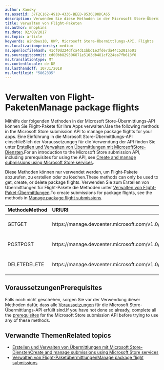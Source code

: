 ```yaml
---
author: Xansky
ms.assetid: 37F2C162-4910-4336-BEED-8536C88DCA65
description: Verwenden Sie diese Methoden in der Microsoft Store-Übermittlungs-API, um Flight-Pakete für Apps zu verwalten, die in Ihrem Windows Dev Center-Konto registriert wurden.
title: Verwalten von Flight-Paketen
ms.author: mhopkins
ms.date: 02/08/2017
ms.topic: article
keywords: Windows10, UWP, Microsoft Store-Übermittlungs-API, Flights
ms.localizationpriority: medium
ms.openlocfilehash: 41cf0d224dfca4d11bbd1e3fde7da44c5201a601
ms.sourcegitcommit: cd00bb829306871e5103db481cf224ea7fb613f0
ms.translationtype: MT
ms.contentlocale: de-DE
ms.lasthandoff: 10/31/2018
ms.locfileid: "5862335"
---
```

# <a name="manage-package-flights"></a><span data-ttu-id="4e138-104">Verwalten von Flight-Paketen</span><span class="sxs-lookup"><span data-stu-id="4e138-104">Manage package flights</span></span>

<span data-ttu-id="4e138-105">Mithilfe der folgenden Methoden in der Microsoft Store-Übermittlungs-API können Sie Flight-Pakete für Ihre Apps verwalten.</span><span class="sxs-lookup"><span data-stu-id="4e138-105">Use the following methods in the Microsoft Store submission API to manage package flights for your apps.</span></span> <span data-ttu-id="4e138-106">Eine Einführung in die Microsoft Store-Übermittlungs-API einschließlich der Voraussetzungen für die Verwendung der API finden Sie unter [Erstellen und Verwalten von Übermittlungen mit MicrosoftStore-Diensten](create-and-manage-submissions-using-windows-store-services.md).</span><span class="sxs-lookup"><span data-stu-id="4e138-106">For an introduction to the Microsoft Store submission API, including prerequisites for using the API, see [Create and manage submissions using Microsoft Store services](create-and-manage-submissions-using-windows-store-services.md).</span></span>

<span data-ttu-id="4e138-107">Diese Methoden können nur verwendet werden, um Flight-Pakete abzurufen, zu erstellen oder zu löschen.</span><span class="sxs-lookup"><span data-stu-id="4e138-107">These methods can only be used to get, create, or delete package flights.</span></span> <span data-ttu-id="4e138-108">Verwenden Sie zum Erstellen von Übermittlungen für Flight-Pakete die Methoden unter [Verwalten von Flight-Paket-Übermittlungen](manage-flight-submissions.md).</span><span class="sxs-lookup"><span data-stu-id="4e138-108">To create submissions for package flights, see the methods in [Manage package flight submissions](manage-flight-submissions.md).</span></span>

<table>
<colgroup>
<col width="10%" />
<col width="30%" />
<col width="60%" />
</colgroup>
<thead>
<tr class="header">
<th align="left"><span data-ttu-id="4e138-109">Methode</span><span class="sxs-lookup"><span data-stu-id="4e138-109">Method</span></span></th>
<th align="left"><span data-ttu-id="4e138-110">URI</span><span class="sxs-lookup"><span data-stu-id="4e138-110">URI</span></span></th>
<th align="left"><span data-ttu-id="4e138-111">Beschreibung</span><span class="sxs-lookup"><span data-stu-id="4e138-111">Description</span></span></th>
</tr>
</thead>
<tbody>
<tr>
<td align="left"><span data-ttu-id="4e138-112">GET</span><span class="sxs-lookup"><span data-stu-id="4e138-112">GET</span></span></td>
<td align="left">https://manage.devcenter.microsoft.com/v1.0/my/applications/{applicationId}/flights/{flightId}</td>
<td align="left"><a href="get-a-flight.md"><span data-ttu-id="4e138-113">Abrufen eines Flight-Pakets</span><span class="sxs-lookup"><span data-stu-id="4e138-113">Get a package flight</span></span></a></td>
</tr>
<tr>
<td align="left"><span data-ttu-id="4e138-114">POST</span><span class="sxs-lookup"><span data-stu-id="4e138-114">POST</span></span></td>
<td align="left">https://manage.devcenter.microsoft.com/v1.0/my/applications/{applicationId}/flights</td>
<td align="left"><a href="create-a-flight.md"><span data-ttu-id="4e138-115">Erstellen eines Flight-Pakets</span><span class="sxs-lookup"><span data-stu-id="4e138-115">Create a package flight</span></span></a></td>
</tr>
<tr>
<td align="left"><span data-ttu-id="4e138-116">DELETE</span><span class="sxs-lookup"><span data-stu-id="4e138-116">DELETE</span></span></td>
<td align="left">https://manage.devcenter.microsoft.com/v1.0/my/applications/{applicationId}/flights/{flightId}</td>
<td align="left"><a href="delete-a-flight.md"><span data-ttu-id="4e138-117">Löschen eines Flight-Pakets</span><span class="sxs-lookup"><span data-stu-id="4e138-117">Delete a package flight</span></span></a></td>
</tr>
</tbody>
</table>

## <a name="prerequisites"></a><span data-ttu-id="4e138-118">Voraussetzungen</span><span class="sxs-lookup"><span data-stu-id="4e138-118">Prerequisites</span></span>

<span data-ttu-id="4e138-119">Falls noch nicht geschehen, sorgen Sie vor der Verwendung dieser Methoden dafür, dass alle [Voraussetzungen](create-and-manage-submissions-using-windows-store-services.md#prerequisites) für die Microsoft Store-Übermittlungs-API erfüllt sind.</span><span class="sxs-lookup"><span data-stu-id="4e138-119">If you have not done so already, complete all the [prerequisites](create-and-manage-submissions-using-windows-store-services.md#prerequisites) for the Microsoft Store submission API before trying to use any of these methods.</span></span>

## <a name="related-topics"></a><span data-ttu-id="4e138-120">Verwandte Themen</span><span class="sxs-lookup"><span data-stu-id="4e138-120">Related topics</span></span>

* [<span data-ttu-id="4e138-121">Erstellen und Verwalten von Übermittlungen mit Microsoft Store-Diensten</span><span class="sxs-lookup"><span data-stu-id="4e138-121">Create and manage submissions using Microsoft Store services</span></span>](create-and-manage-submissions-using-windows-store-services.md)
* [<span data-ttu-id="4e138-122">Verwalten von Flight-Paketübermittlungen</span><span class="sxs-lookup"><span data-stu-id="4e138-122">Manage package flight submissions</span></span>](manage-flight-submissions.md)
